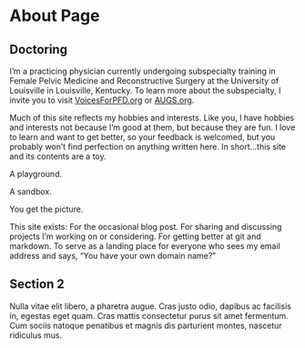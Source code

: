 # About Page


## Doctoring

I’m a practicing physician currently undergoing subspecialty training in Female Pelvic Medicine and Reconstructive Surgery at the University of Louisville in Louisville, Kentucky. To learn more about the subspecialty, I invite you to visit [VoicesForPFD.org](http://voicesforpfd.org) or [AUGS.org](http://augs.org).

Much of this site reflects my hobbies and interests. Like you, I have hobbies and interests not because I’m good at them, but because they are fun. I love to learn and want to get better, so your feedback is welcomed, but you probably won’t find perfection on anything written here. In short…this site and its contents are a toy.

A playground.

A sandbox.

You get the picture.

This site exists:
For the occasional blog post.
For sharing and discussing projects I’m working on or considering.
For getting better at git and markdown.
To serve as a landing place for everyone who sees my email address and says, “You have your own domain name?”


## Section 2

Nulla vitae elit libero, a pharetra augue. Cras justo odio, dapibus ac facilisis in, egestas eget quam. Cras mattis consectetur purus sit amet fermentum. Cum sociis natoque penatibus et magnis dis parturient montes, nascetur ridiculus mus.
